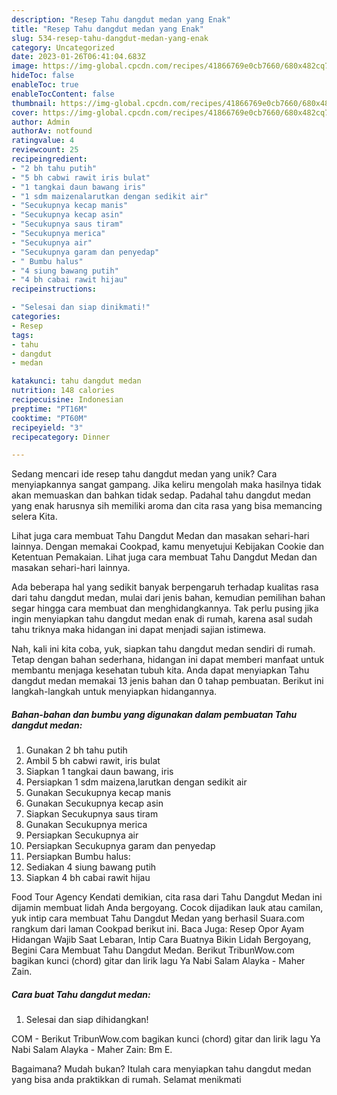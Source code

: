 ```yaml
---
description: "Resep Tahu dangdut medan yang Enak"
title: "Resep Tahu dangdut medan yang Enak"
slug: 534-resep-tahu-dangdut-medan-yang-enak
category: Uncategorized
date: 2023-01-26T06:41:04.683Z
image: https://img-global.cpcdn.com/recipes/41866769e0cb7660/680x482cq70/tahu-dangdut-medan-foto-resep-utama.jpg
hideToc: false
enableToc: true
enableTocContent: false
thumbnail: https://img-global.cpcdn.com/recipes/41866769e0cb7660/680x482cq70/tahu-dangdut-medan-foto-resep-utama.jpg
cover: https://img-global.cpcdn.com/recipes/41866769e0cb7660/680x482cq70/tahu-dangdut-medan-foto-resep-utama.jpg
author: Admin
authorAv: notfound
ratingvalue: 4
reviewcount: 25
recipeingredient:
- "2 bh tahu putih"
- "5 bh cabwi rawit iris bulat"
- "1 tangkai daun bawang iris"
- "1 sdm maizenalarutkan dengan sedikit air"
- "Secukupnya kecap manis"
- "Secukupnya kecap asin"
- "Secukupnya saus tiram"
- "Secukupnya merica"
- "Secukupnya air"
- "Secukupnya garam dan penyedap"
- " Bumbu halus"
- "4 siung bawang putih"
- "4 bh cabai rawit hijau"
recipeinstructions:

- "Selesai dan siap dinikmati!"
categories:
- Resep
tags:
- tahu
- dangdut
- medan

katakunci: tahu dangdut medan 
nutrition: 148 calories
recipecuisine: Indonesian
preptime: "PT16M"
cooktime: "PT60M"
recipeyield: "3"
recipecategory: Dinner

---
```





Sedang mencari ide resep tahu dangdut medan yang unik? Cara menyiapkannya sangat gampang. Jika keliru mengolah maka hasilnya tidak akan memuaskan dan bahkan tidak sedap. Padahal tahu dangdut medan yang enak harusnya sih memiliki aroma dan cita rasa yang bisa memancing selera Kita.





Lihat juga cara membuat Tahu Dangdut Medan dan masakan sehari-hari lainnya. Dengan memakai Cookpad, kamu menyetujui Kebijakan Cookie dan Ketentuan Pemakaian. Lihat juga cara membuat Tahu Dangdut Medan dan masakan sehari-hari lainnya.

Ada beberapa hal yang sedikit banyak berpengaruh terhadap kualitas rasa dari tahu dangdut medan, mulai dari jenis bahan, kemudian pemilihan bahan segar hingga cara membuat dan menghidangkannya. Tak perlu pusing jika ingin menyiapkan tahu dangdut medan enak di rumah, karena asal sudah tahu triknya maka hidangan ini dapat menjadi sajian istimewa.






Nah, kali ini kita coba, yuk, siapkan tahu dangdut medan sendiri di rumah. Tetap dengan bahan sederhana, hidangan ini dapat memberi manfaat untuk membantu menjaga kesehatan tubuh kita. Anda dapat menyiapkan Tahu dangdut medan memakai 13 jenis bahan dan 0 tahap pembuatan. Berikut ini langkah-langkah untuk menyiapkan hidangannya.

<!--inarticleads1-->

##### Bahan-bahan dan bumbu yang digunakan dalam pembuatan Tahu dangdut medan:

1. Gunakan 2 bh tahu putih
1. Ambil 5 bh cabwi rawit, iris bulat
1. Siapkan 1 tangkai daun bawang, iris
1. Persiapkan 1 sdm maizena,larutkan dengan sedikit air
1. Gunakan Secukupnya kecap manis
1. Gunakan Secukupnya kecap asin
1. Siapkan Secukupnya saus tiram
1. Gunakan Secukupnya merica
1. Persiapkan Secukupnya air
1. Persiapkan Secukupnya garam dan penyedap
1. Persiapkan  Bumbu halus:
1. Sediakan 4 siung bawang putih
1. Siapkan 4 bh cabai rawit hijau


Food Tour Agency Kendati demikian, cita rasa dari Tahu Dangdut Medan ini dijamin membuat lidah Anda bergoyang. Cocok dijadikan lauk atau camilan, yuk intip cara membuat Tahu Dangdut Medan yang berhasil Suara.com rangkum dari laman Cookpad berikut ini. Baca Juga: Resep Opor Ayam Hidangan Wajib Saat Lebaran, Intip Cara Buatnya Bikin Lidah Bergoyang, Begini Cara Membuat Tahu Dangdut Medan. Berikut TribunWow.com bagikan kunci (chord) gitar dan lirik lagu Ya Nabi Salam Alayka - Maher Zain. 

<!--inarticleads2-->

##### Cara buat Tahu dangdut medan:


1. Selesai dan siap dihidangkan!

COM - Berikut TribunWow.com bagikan kunci (chord) gitar dan lirik lagu Ya Nabi Salam Alayka - Maher Zain: Bm E. 

Bagaimana? Mudah bukan? Itulah cara menyiapkan tahu dangdut medan yang bisa anda praktikkan di rumah. Selamat menikmati
